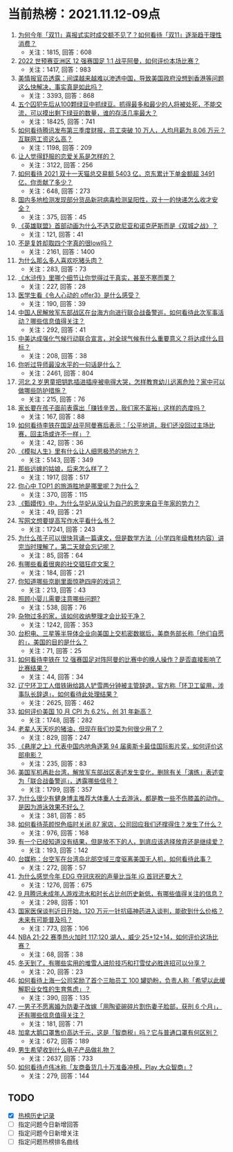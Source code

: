 # 当前热榜：2021.11.12-09点
1. [为何今年「双11」喜报式实时成交额不见了？如何看待「双11」逐渐趋于理性消费？](https://www.zhihu.com/question/498180717)
    * 关注：1815, 回答：608
2. [2022 世预赛亚洲区 12 强赛国足 1:1 战平阿曼，如何评价本场比赛？](https://www.zhihu.com/question/498134886)
    * 关注：1417, 回答：983
3. [美情报官员透露：间谍越来越难以渗透中国，导致美国政府没想到香港等问题这么快解决，事实真是如此吗？](https://www.zhihu.com/question/498020400)
    * 关注：3393, 回答：868
4. [五个囚犯先后从100颗绿豆中抓绿豆。抓得最多和最少的人将被处死，不能交流，可以摸出剩下绿豆的数量，谁的存活几率最大？](https://www.zhihu.com/question/19912025)
    * 关注：18425, 回答：741
5. [如何看待腾讯发布第三季度财报，员工突破 10 万人，人均月薪为 8.06 万元？互联网工资这么高？](https://www.zhihu.com/question/497997372)
    * 关注：1198, 回答：209
6. [让人觉得舒服的恋爱关系是怎样的？](https://www.zhihu.com/question/35736355)
    * 关注：3122, 回答：256
7. [如何看待 2021 双十一天猫总交易额 5403 亿，京东累计下单金额超 3491 亿，你贡献了多少？](https://www.zhihu.com/question/498277167)
    * 关注：648, 回答：273
8. [国内多地检测发现部分货品新冠病毒检测呈阳性，双十一的快递怎么收才安全？](https://www.zhihu.com/question/497870516)
    * 关注：375, 回答：45
9. [《英雄联盟》首部动画为什么不选艾欧尼亚和诺克萨斯而是《双城之战》？](https://www.zhihu.com/question/497490135)
    * 关注：121, 回答：41
10. [不是复姓却取四个字真的很low吗？](https://www.zhihu.com/question/397694416)
    * 关注：2161, 回答：1400
11. [为什么那么多人喜欢吃猪头肉？](https://www.zhihu.com/question/497271153)
    * 关注：283, 回答：73
12. [《水浒传》里哪个细节让你觉得过于真实，甚至不寒而栗？](https://www.zhihu.com/question/446929988)
    * 关注：227, 回答：28
13. [医学生看《令人心动的 offer3》是什么感受？](https://www.zhihu.com/question/497853164)
    * 关注：190, 回答：39
14. [中国人民解放军东部战区在台海方向进行联合战备警巡，如何看待此次军事活动？哪些信息值得关注？](https://www.zhihu.com/question/497797857)
    * 关注：292, 回答：41
15. [中美达成强化气候行动联合宣言，对全球气候有什么重要意义？将达成什么目标？](https://www.zhihu.com/question/498068308)
    * 关注：208, 回答：38
16. [你听过导师最没水平的一句话是什么？](https://www.zhihu.com/question/360354252)
    * 关注：2461, 回答：804
17. [河北 2 岁男童把钥匙插进插座被电得大哭，怎样教育幼儿远离危险？家中可以做哪些防护措施？](https://www.zhihu.com/question/496883844)
    * 关注：215, 回答：76
18. [家长要在孩子面前表露出「赚钱辛苦，我们家不富裕」这样的态度吗？](https://www.zhihu.com/question/496854868)
    * 关注：167, 回答：88
19. [如何看待李铁在国足战平阿曼赛后表示：「公平地讲，我们还没回过主场比赛，回主场或许不一样」？](https://www.zhihu.com/question/498282559)
    * 关注：42, 回答：36
20. [《模拟人生》里有什么让人细思极恐的地方？](https://www.zhihu.com/question/264106033)
    * 关注：5143, 回答：349
21. [那些远嫁的姑娘，后来怎么样了？](https://www.zhihu.com/question/50719803)
    * 关注：1917, 回答：517
22. [你心中 TOP1 的旅游胜地是哪里呢？为什么？](https://www.zhihu.com/question/487690903)
    * 关注：370, 回答：115
23. [《甄嬛传》中，为什么华妃从没认为自己的恩宠来自于年家的势力？](https://www.zhihu.com/question/496740406)
    * 关注：49, 回答：21
24. [写网文想要提高写作水平看什么书？](https://www.zhihu.com/question/317211806)
    * 关注：17241, 回答：243
25. [为什么孩子可以很快背诵一篇课文，但是数学方法（小学四年级教材内容）讲完当时理解了，第二天就会忘记呢？](https://www.zhihu.com/question/456931156)
    * 关注：85, 回答：64
26. [有哪些看着很爽的社交猖狂症文案？](https://www.zhihu.com/question/491856787)
    * 关注：184, 回答：21
27. [你知道哪些京剧里面惊艳四座的戏词？](https://www.zhihu.com/question/488377476)
    * 关注：213, 回答：43
28. [照顾小婴儿需要注意哪些问题?](https://www.zhihu.com/question/485075108)
    * 关注：538, 回答：76
29. [杂物过多的家，该如何收纳整理才会比较干净？](https://www.zhihu.com/question/433407361)
    * 关注：1242, 回答：353
30. [台积电、三星等半导体企业向美国上交机密数据后，美商务部长称「他们自愿的」，美国的目的是什么？](https://www.zhihu.com/question/498007910)
    * 关注：71, 回答：25
31. [如何看待李铁在 12 强赛国足对阵阿曼的比赛中的换人操作？是否直接影响了比赛结果？](https://www.zhihu.com/question/498280112)
    * 关注：44, 回答：34
32. [辽宁环卫工人借铁锹给路人铲雪两分钟被主管辞退，官方称「环卫工留用，涉事队长辞退」，如何看待此处理结果？](https://www.zhihu.com/question/497854630)
    * 关注：2625, 回答：462
33. [如何评价美国 10 月 CPI 为 6.2%，创 31 年新高？](https://www.zhihu.com/question/498042501)
    * 关注：1748, 回答：282
34. [老辈人天天吃的猪油，但现在我们炒菜为何很少用了？](https://www.zhihu.com/question/497597805)
    * 关注：829, 回答：247
35. [《悬崖之上》代表中国内地角逐第 94 届奥斯卡最佳国际影片奖，如何评价这部电影？](https://www.zhihu.com/question/497947325)
    * 关注：235, 回答：83
36. [美国军机再赴台湾，解放军东部战区表述发生变化，删除有关「演练」表述变为「联合战备警巡」，透露哪些信号？](https://www.zhihu.com/question/498093954)
    * 关注：1799, 回答：357
37. [为什么很少有健身博主推荐大体重人士去游泳，都是教一些不伤膝盖的动作。是因为游泳效果不好么？](https://www.zhihu.com/question/492065125)
    * 关注：381, 回答：85
38. [如何看待茶颜悦色临时关闭 87 家店，公司回应我们还撑得住？发生了什么？](https://www.zhihu.com/question/498081904)
    * 关注：976, 回答：168
39. [有一个已经知道没有结果，但是放不下的人，到底应该选择放弃还是继续爱？](https://www.zhihu.com/question/497342935)
    * 关注：193, 回答：142
40. [台媒称：台空军在台湾岛北部空域三度驱离美国无人机，如何看待此事？](https://www.zhihu.com/question/498023501)
    * 关注：272, 回答：57
41. [为什么感觉今年 EDG 夺冠庆祝的声量比当年 iG 首冠还要大？](https://www.zhihu.com/question/497148092)
    * 关注：1276, 回答：675
42. [9 月腾讯未成年人游戏流水和时长占比创历史新低，有哪些值得关注的信息？](https://www.zhihu.com/question/497967756)
    * 关注：298, 回答：101
43. [国家医保谈判近日开始，120 万元一针抗癌神药进入谈判，能砍到什么价格？未来有可能普及吗？](https://www.zhihu.com/question/497938222)
    * 关注：773, 回答：106
44. [NBA 21-22 赛季热火加时 117:120 湖人，威少 25+12+14，如何评价这场比赛？](https://www.zhihu.com/question/498093091)
    * 关注：68, 回答：38
45. [冬天到了，有哪些实用的堆雪人进阶技巧和打雪仗必胜连招可以分享？](https://www.zhihu.com/question/497876825)
    * 关注：20, 回答：23
46. [如何看待上海一公司奖励了首个三胎员工 100 罐奶粉，负责人称「希望以此缓解职业女性的生育焦虑」？](https://www.zhihu.com/question/498113446)
    * 关注：390, 回答：135
47. [一男子不愿离婚为防妻子改嫁「用陶瓷碗碎片割伤妻子脸部，获刑 6 个月」，还有哪些信息值得关注？](https://www.zhihu.com/question/497632561)
    * 关注：181, 回答：71
48. [加拿大鹅口罩售价高达千元，这是「智商税」吗？它与普通口罩有何区别？](https://www.zhihu.com/question/497908365)
    * 关注：672, 回答：189
49. [男生希望收到什么电子产品做礼物？](https://www.zhihu.com/question/59448723)
    * 关注：2637, 回答：733
50. [如何看待卢伟冰称「友商备货几十万准备冲榜，Play 大众智商」?](https://www.zhihu.com/question/497991173)
    * 关注：279, 回答：144
## TODO
* [x] [热榜历史记录](hot_history/AllHot.md)
* [ ] 指定问题今日新增回答
* [ ] 指定问题今日新增关注
* [ ] 指定问题热榜排名曲线
